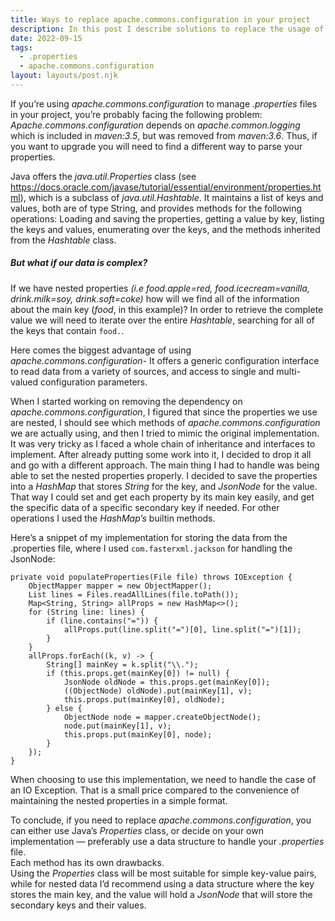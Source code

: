 ```yaml
---
title: Ways to replace apache.commons.configuration in your project
description: In this post I describe solutions to replace the usage of apache.commons.configuration and describe my implementation of it.
date: 2022-09-15
tags:
  - .properties
  - apache.commons.configuration
layout: layouts/post.njk
---
```

If you’re using *apache.commons.configuration* to manage *.properties* files in your project, you’re probably facing the following problem:
*Apache.commons.configuration* depends on *apache.common.logging* which is included in *maven:3.5*, but was removed from *maven:3.6*.
Thus, if you want to upgrade you will need to find a different way to parse your properties.

Java offers the *java.util.Properties* class (see https://docs.oracle.com/javase/tutorial/essential/environment/properties.html), which is a subclass of *java.util.Hashtable*.
It maintains a list of keys and values, both are of type String, and provides methods for the following operations:
Loading and saving the properties, getting a value by key, listing the keys and values, enumerating over the keys, and the methods inherited from the *Hashtable* class.

##### **But what if our data is complex?**
If we have nested properties *(i.e food.apple=red, food.icecream=vanilla, drink.milk=soy, drink.soft=coke)* how will we find all of the information about the main key (*food*, in this example)?
In order to retrieve the complete value we will need to iterate over the entire *Hashtable*, searching for all of the keys that contain `food.`.

Here comes the biggest advantage of using *apache.commons.configuration*-
It offers a generic configuration interface to read data from a variety of sources, and access to single and multi-valued configuration parameters.

When I started working on removing the dependency on *apache.commons.configuration*, I figured that since the properties we use are nested, I should see which methods of *apache.commons.configuration* we are actually using, and then I tried to mimic the original implementation. It was very tricky as I faced a whole chain of inheritance and interfaces to implement.
After already putting some work into it, I decided to drop it all and go with a different approach. The main thing I had to handle was being able to set the nested properties properly.
I decided to save the properties into a *HashMap* that stores *String* for the key, and *JsonNode* for the value.
That way I could set and get each property by its main key easily, and get the specific data of a specific secondary key if needed. For other operations I used the *HashMap’s* builtin methods.

Here’s a snippet of my implementation for storing the data from the .properties file, where I used `com.fasterxml.jackson` for handling the JsonNode:

    private void populateProperties(File file) throws IOException {
        ObjectMapper mapper = new ObjectMapper();
        List lines = Files.readAllLines(file.toPath());
        Map<String, String> allProps = new HashMap<>();
        for (String line: lines) {
            if (line.contains("=")) {
                allProps.put(line.split("=")[0], line.split("=")[1]);
            }
        }
        allProps.forEach((k, v) -> {
            String[] mainKey = k.split("\\.");
            if (this.props.get(mainKey[0]) != null) {
                JsonNode oldNode = this.props.get(mainKey[0]);
                ((ObjectNode) oldNode).put(mainKey[1], v);
                this.props.put(mainKey[0], oldNode);
            } else {
                ObjectNode node = mapper.createObjectNode();
                node.put(mainKey[1], v);
                this.props.put(mainKey[0], node);
            }
        });
    }
When choosing to use this implementation, we need to handle the case of an IO Exception. That is a small price compared to the convenience of maintaining the nested properties in a simple format.

To conclude, if you need to replace *apache.commons.configuration*, you can either use Java’s *Properties* class, or decide on your own implementation — preferably use a data structure to handle your *.properties* file.
<br>Each method has its own drawbacks.<br/>
Using the *Properties* class will be most suitable for simple key-value pairs, while for nested data I’d recommend using a data structure where the key stores the main key, and the value will hold a *JsonNode* that will store the secondary keys and their values.

